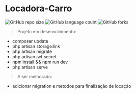 # Locadora-Carro



![GitHub repo size](https://img.shields.io/github//CLucasrodrigues22/locadora-carro-api?style=for-the-badge)
![GitHub language count](https://img.shields.io/github/languages/count//CLucasrodrigues22/locadora-carro-api?style=for-the-badge)
![GitHub forks](https://img.shields.io/github/forks//CLucasrodrigues22/locadora-carro-api?style=for-the-badge)

> Projeto em desenvolvimento:

- composer update
- php artisan storage:link
- php artisan migrate
- php artisan jwt:secret
- npm install && npm run dev
- php artisan serve

> A ser melhorado:

- adicionar migration e metodos para finalização de locação
